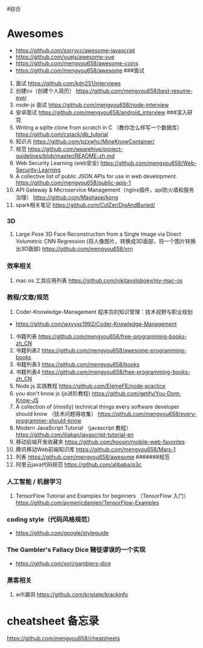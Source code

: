 #综合
# Awesomes
* https://github.com/sorrycc/awesome-javascript
* https://github.com/vuejs/awesome-vue
* https://github.com/mengyou658/awesome-coins
* https://github.com/mengyou658/awesome
###面试
1. 面试
https://github.com/kdn251/interviews
1. 创建cv（创建个人简历）
https://github.com/mengyou658/best-resume-ever
1. node-js 面试
https://github.com/mengyou658/node-interview
1. 安卓面试
https://github.com/mengyou658/android_interview
###深入研究
1. Writing a sqlite clone from scratch in C （教你怎么样写一个数据库）
https://github.com/cstack/db_tutorial
1. 知识点
https://github.com/pzxwhc/MineKnowContainer/
1. 规范
https://github.com/wearehive/project-guidelines/blob/master/README-zh.md
1. Web Security Learning (web安全)
https://github.com/mengyou658/Web-Security-Learning
1. A collective list of public JSON APIs for use in web development. 
https://github.com/mengyou658/public-apis-1
1. API Gateway & Microservice Management（nginx插件，api防火墙和服务治理）
https://github.com/Mashape/kong
1. spark相关笔记
https://github.com/ColZer/DigAndBuried/
### 3D
1. Large Pose 3D Face Reconstruction from a Single Image via Direct Volumetric CNN Regression (将人像图片，转换成3D面部，将一个图片转换出3D面部)
https://github.com/mengyou658/vrn
### 效率相关
1. mac os 工具应用列表
https://github.com/nikitavoloboev/my-mac-os
### 教程/文章/规范
1. Coder-Knowledge-Management 程序员的知识管理：技术视野与职业规划
* https://github.com/wxyyxc1992/Coder-Knowledge-Management
1. 书籍列表
https://github.com/mengyou658/free-programming-books-zh_CN
1. 书籍列表2
https://github.com/mengyou658/awesome-programming-books
1. 书籍列表3
https://github.com/mengyou658/books
1. 书籍列表4
https://github.com/mengyou658/free-programming-books-zh_CN
1. Node.js 实践教程
https://github.com/ElemeFE/node-practice
1. you don't know js (js进阶教程)
https://github.com/getify/You-Dont-Know-JS
1. A collection of (mostly) technical things every software developer should know （技术问题得收集）
https://github.com/mengyou658/every-programmer-should-know
1. Modern JavaScript Tutorial （javascript 教程）
https://github.com/iliakan/javascript-tutorial-en
1. 移动前端开发收藏夹
https://github.com/hoosin/mobile-web-favorites
1. 腾讯移动Web前端知识库
https://github.com/mengyou658/Mars-1
1. 列表
https://github.com/mengyou658/awesome
#######规范
1. 阿里云java代码规范
https://github.com/alibaba/p3c
### 人工智能 / 机器学习
1. TensorFlow Tutorial and Examples for beginners （TensorFlow 入门）
https://github.com/aymericdamien/TensorFlow-Examples
### coding style（代码风格规范）
* https://github.com/google/styleguide
### The Gambler's Fallacy Dice 赌徒谬误的一个实现
* https://github.com/xori/gamblers-dice
### 黑客相关
1. wifi漏洞
https://github.com/kristate/krackinfo

# cheatsheet 备忘录
https://github.com/mengyou658/cheatsheets